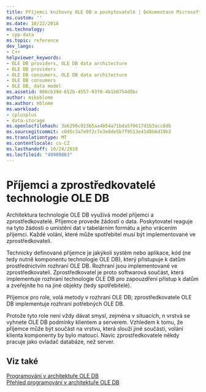 ```yaml
---
title: Příjemci knihovny OLE DB a poskytovatelé | Dokumentace Microsoftu
ms.custom: ''
ms.date: 10/22/2018
ms.technology:
- cpp-data
ms.topic: reference
dev_langs:
- C++
helpviewer_keywords:
- OLE DB providers, OLE DB data architecture
- OLE DB providers
- OLE DB consumers, OLE DB data architecture
- OLE DB consumers
- OLE DB, data model
ms.assetid: 886cb39d-652b-4557-93f0-4b1b0754d8bc
author: mikeblome
ms.author: mblome
ms.workload:
- cplusplus
- data-storage
ms.openlocfilehash: 3a6290c923b5aa4b54a71bda5f0617d1b3acc8db
ms.sourcegitcommit: c045c3a7e9f2c7e3e0de5b7f9513e41d8b6d19b2
ms.translationtype: MT
ms.contentlocale: cs-CZ
ms.lasthandoff: 10/24/2018
ms.locfileid: "49989863"
---
```

# <a name="ole-db-consumers-and-providers"></a>Příjemci a zprostředkovatelé technologie OLE DB

Architektura technologie OLE DB využívá model příjemci a zprostředkovatelé. Příjemce provede žádostí o data. Poskytovatel reaguje na tyto žádosti o umístění dat v tabelárním formátu a jeho vrácením příjemci. Každé volání, které může spotřebitel musí být implementované ve zprostředkovateli.  
  
Technicky definované příjemce je jakýkoli systém nebo aplikace, kód (ne tedy nutně komponentu technologie OLE DB), který přistupuje k datům prostřednictvím rozhraní OLE DB. Rozhraní jsou implementované ve zprostředkovateli. Zprostředkovatel je proto softwarová součást, která implementuje rozhraní technologie OLE DB pro zapouzdření přístup k datům a zveřejníte ho na jiné objekty (tedy spotřebitelé).  
  
Příjemce pro role, volá metody v rozhraní OLE DB; zprostředkovatele OLE DB implementuje rozhraní potřebných OLE DB.  
  
Protože tyto role není vždy dávat smysl, zejména v situacích, n vrstvá se vyhnete OLE DB podmínky klientem a serverem. Vzhledem k tomu, že příjemce může být součást na vrstvu, která slouží jiné součásti, volání klienta komponenty by bylo matoucí. Navíc zprostředkovatele někdy pracuje jako ovladač databáze, než server.  
  
## <a name="see-also"></a>Viz také  

[Programování v architektuře OLE DB](../../data/oledb/ole-db-programming.md)<br/>
[Přehled programování v architektuře OLE DB](../../data/oledb/ole-db-programming-overview.md)